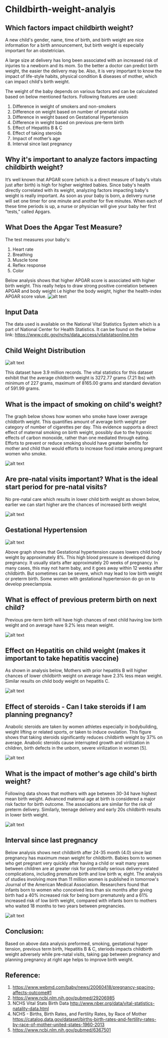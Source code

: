 # Childbirth-weight-analyis

## Which factors impact childbirth weight?

A new child's gender, name, time of birth, and birth weight are nice information for a birth announcement, but birth weight is especially important for an obstetrician.

A large size at delivery has long been associated with an increased risk of injuries to a newborn and its mom. So the better a doctor can predict birth weight, the easier the delivery may be. Also, it is very important to know the impact of life-style habits, physical condition & diseases of mother, which can impact child's birth weight.

The weight of the baby depends on various factors and can be calculated based on below mentioned factors.  Following features are used:

1.	Difference in weight of smokers and non-smokers
2.	Difference on weight based on number of prenatal visits
3.	Difference in weight based on Gestational Hypertension
4.	Difference in weight based on previous pre-term birth
5.	Effect of Hepatitis B & C
6.	Effect of taking steroids
7.	Impact of mother’s age
8.	Interval since last pregnancy


## Why it's important to analyze factors impacting childbirth weight?
It’s well known that APGAR score (which is a direct measure of baby's vitals just after birth) is high for higher weighted babies. Since baby's health directly correlated with its weight, analyzing factors impacting baby's weight is really important. As soon as your baby is born, a delivery nurse will set one timer for one minute and another for five minutes. When each of these time periods is up, a nurse or physician will give your baby her first "tests," called Apgars.

## What Does the Apgar Test Measure?
The test measures your baby's:

1.	Heart rate
2.	Breathing
3.	Muscle tone
4.	Reflex response
5.	Color

Below analysis shows that higher APGAR score is associated with higher birth weight. This really helps to draw strong positive correlation between APGAR and body weight i.e higher the body weight, higher the health-index APGAR score value. 
![alt text](https://github.com/SimplyAnshuman/710Test/blob/master/1.png)
## Input Data
The data used is available on the National Vital Statistics System which is a part of National Center for Health Statistics. It can be found on the below link:
https://www.cdc.gov/nchs/data_access/vitalstatsonline.htm


## Child Weight Distribution
![alt text](https://github.com/SimplyAnshuman/710Test/blob/master/2.png)
 
This dataset have 3.9 million records. The vital statistics for this dataset exhibit that the average childbirth weight is 3272.77 grams (7.21 lbs) with minimum of 227 grams, maximum of 8165.00 grams and standard deviation of 591.99 grams. 

## What is the impact of smoking on child's weight?
The graph below shows how women who smoke have lower average childbirth weight. This quantifies amount of average birth weight per category of number of cigarettes per day. This evidence supports a direct effect of maternal smoking on birth weight, possibly due to the hypoxic effects of carbon monoxide, rather than one mediated through eating. Efforts to prevent or reduce smoking should have greater benefits for mother and child than would efforts to increase food intake among pregnant women who smoke.

![alt text](https://github.com/SimplyAnshuman/710Test/blob/master/3.png)
 
## Are pre-natal visits important? What is the ideal start period for pre-natal visits?
No pre-natal care which results in lower child birth weight as shown below, earlier we can start higher are the chances of increased birth weight

![alt text](https://github.com/SimplyAnshuman/710Test/blob/master/4.png)
 
## Gestational Hypertension

![alt text](https://github.com/SimplyAnshuman/710Test/blob/master/5.png)

Above graph shows that Gestational hypertension causes lowers child body weight by approximately 8%. This high blood pressure is developed during pregnancy. It usually starts after approximately 20 weeks of pregnancy. In many cases, this may not harm baby, and it goes away within 12 weeks after childbirth. But sometimes can be severe, which may lead to low birth weight or preterm birth. Some women with gestational hypertension do go on to develop preeclampsia.

## What is effect of previous preterm birth on next child?
Previous pre-term birth will have high chances of next child having low birth weight and on average have 9.2% less mean weight. 

![alt text](https://github.com/SimplyAnshuman/710Test/blob/master/6.png)	
 
## Effect on Hepatitis on child weight (makes it important to take hepatitis vaccine)
As shown in analysis below, Mothers with prior hepatitis B will higher chances of lower childbirth weight on average have 2.3% less mean weight. Similar results on child body weight on hepatitis C.

![alt text](https://github.com/SimplyAnshuman/710Test/blob/master/7.png)

## Effect of steroids - Can I take steroids if I am planning pregnancy?
Anabolic steroids are taken by women athletes especially in bodybuilding, weight lifting or related sports, or taken to induce ovulation. This figure shows that taking steroids significantly reduces childbirth weight by 37% on average.  Anabolic steroids cause interrupted growth and virilization in children, birth defects in the unborn, severe virilization in women [5]. 

![alt text](https://github.com/SimplyAnshuman/710Test/blob/master/8.png)

## What is the impact of mother's age child's birth weight?
Following data shows that mothers with age between 30-34 have highest mean birth weight. Advanced maternal age at birth is considered a major risk factor for birth outcome. The associations are similar for the risk of preterm delivery. Similarly, teenage delivery and early 20s childbirth results in lower birth weight. 

![alt text](https://github.com/SimplyAnshuman/710Test/blob/master/9.png)

## Interval since last pregnancy
Below analysis shows next childbirth after 24-35 month (4.0) since last pregnancy has maximum mean weight for childbirth. Babies born to women who get pregnant very quickly after having a child or wait many years between children are at greater risk for potentially serious delivery-related complications, including premature birth and low birth w, eight. The analysis of studies involving more than 11 million women is published in tomorrow's Journal of the American Medical Association. Researchers found that infants born to women who conceived less than six months after giving birth had a 40% increased risk for being born prematurely and a 61% increased risk of low birth weight, compared with infants born to mothers who waited 18 months to two years between pregnancies.

![alt text](https://github.com/SimplyAnshuman/710Test/blob/master/11.png)
 
## Conclusion: 

Based on above data analysis preformed, smoking, gestational hyper tension, previous term birth, Hepatitis B & C, steriods impacts childbirth weight adversely while pre-natal visits, taking gap between pregnancy and planning pregnancy at right age helps to improve birth weight. 


## Reference:
1. https://www.webmd.com/baby/news/20060418/pregnancy-spacing-affects-outcome#1
2. https://www.ncbi.nlm.nih.gov/pubmed/29206985
3. NCHS Vital Stats Birth Data 
http://www.nber.org/data/vital-statistics-natality-data.html
4. NCHS - Births, Birth Rates, and Fertility Rates, by Race of Mother https://catalog.data.gov/dataset/births-birth-rates-and-fertility-rates-by-race-of-mother-united-states-1960-2013
5. https://www.ncbi.nlm.nih.gov/pubmed/6367501


